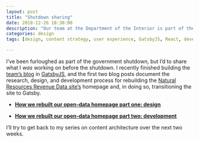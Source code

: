 ```yaml
---
layout: post
title: "Shutdown sharing"
date: 2018-12-26 18:30:00
description: "Our team at the Department of the Interior is part of the government shutdown, and we don’t know how long it’s going to be. As a result, I have some time to work on posts, but in the meantime, here are two I co-wrote with team members at Interior."
categories: design
tags: [design, content strategy, user experience, GatsbyJS, React, development,]

---
```


I’ve been furloughed as part of the government shutdown, but I’d to share what I _was_ working on before the shutdown. I recently finished building the [team’s blog](https://revenuedata.doi.gov/blog/) in [GatsbyJS](https://www.gatsbyjs.org/), and the first two blog posts document the research, design, and development process for rebuilding the [Natural Resources Revenue Data site’s](https://revenuedata.doi.gov) homepage and, in doing so, transitioning the site to Gatsby.

- [**How we rebuilt our open-data homepage part one: design**](https://revenuedata.doi.gov/blog/homepage-revamp/)

- [**How we rebuilt our open-data homepage part two: development**](https://revenuedata.doi.gov/blog/homepage-revamp-part-two/)

I’ll try to get back to my series on content architecture over the next two weeks.


